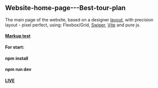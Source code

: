 ## Website-home-page---Best-tour-plan
The main page of the website, based on a designer [layout](https://github.com/AndrewShedov/Site-home-page---Best-tour-plan/tree/main/public/layout), with precision layout - pixel perfect, using: Flexbox/Grid, [Swiper](https://swiperjs.com/), [Vite](https://vitejs.dev/) and pure js.
#### [Markup test]([https://validator.w3.org/nu/?doc=https%3A%2F%2Fsite-home-page-best-tour-plan-andrewshedov.vercel.app%2F](https://validator.w3.org/nu/?doc=https%3A%2F%2Fwebsite-home-page-best-tour-plan-andrewshedov.vercel.app%2F))
#### For start:
#### npm install
#### npm run dev
#### [LIVE](https://site-home-page-best-tour-plan-andrewshedov.vercel.app/)


